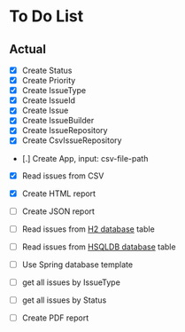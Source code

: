 # To Do List


## Actual

- [X] Create Status
- [X] Create Priority
- [X] Create IssueType
- [X] Create IssueId
- [X] Create Issue
- [X] Create IssueBuilder
- [X] Create IssueRepository
- [X] Create CsvIssueRepository
- [.] Create App, input: csv-file-path

- [X] Read issues from CSV
- [X] Create HTML report
- [ ] Create JSON report

- [ ] Read issues from [H2 database](http://www.h2database.com/) table
- [ ] Read issues from [HSQLDB database](http://hsqldb.org/) table

- [ ] Use Spring database template

- [ ] get all issues by IssueType
- [ ] get all issues by Status

- [ ] Create PDF report
